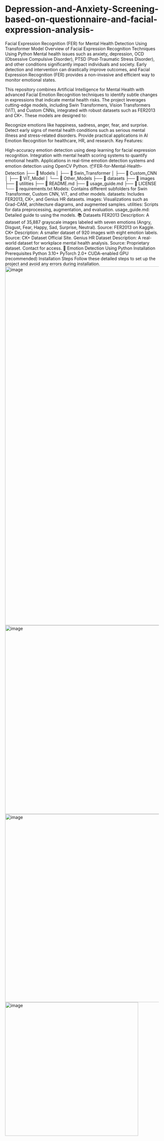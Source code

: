 # Depression-and-Anxiety-Screening-based-on-questionnaire-and-facial-expression-analysis-
Facial Expression Recognition (FER) for Mental Health Detection Using Transformer Model
Overview of Facial Expression Recognition Techniques Using Python
Mental health issues such as anxiety, depression, OCD (Obsessive Compulsive Disorder), PTSD (Post-Traumatic Stress Disorder), and other conditions significantly impact individuals and society. Early detection and intervention can drastically improve outcomes, and Facial Expression Recognition (FER) provides a non-invasive and efficient way to monitor emotional states.

This repository combines Artificial Intelligence for Mental Health with advanced Facial Emotion Recognition techniques to identify subtle changes in expressions that indicate mental health risks. The project leverages cutting-edge models, including Swin Transformers, Vision Transformers (ViT), and Custom CNNs, integrated with robust datasets such as FER2013 and CK+. These models are designed to:

Recognize emotions like happiness, sadness, anger, fear, and surprise.
Detect early signs of mental health conditions such as serious mental illness and stress-related disorders.
Provide practical applications in AI Emotion Recognition for healthcare, HR, and research.
Key Features:

High-accuracy emotion detection using deep learning for facial expression recognition.
Integration with mental health scoring systems to quantify emotional health.
Applications in real-time emotion detection systems and emotion detection using OpenCV Python.
📦FER-for-Mental-Health-Detection
├── 📁 Models
│   ├── 📁 Swin_Transformer
│   ├── 📁 Custom_CNN
│   ├── 📁 ViT_Model
│   └── 📁 Other_Models
├── 📁 datasets
├── 📁 images
├── 📁 utilities
├── 📄 README.md
├── 📄 usage_guide.md
├── 📄 LICENSE
└── 📄 requirements.txt
Models: Contains different subfolders for Swin Transformer, Custom CNN, ViT, and other models.
datasets: Includes FER2013, CK+, and Genius HR datasets.
images: Visualizations such as Grad-CAM, architecture diagrams, and augmented samples.
utilities: Scripts for data preprocessing, augmentation, and evaluation.
usage_guide.md: Detailed guide to using the models.
📚 Datasets
FER2013
Description: A dataset of 35,887 grayscale images labeled with seven emotions (Angry, Disgust, Fear, Happy, Sad, Surprise, Neutral).
Source: FER2013 on Kaggle.
CK+
Description: A smaller dataset of 920 images with eight emotion labels.
Source: CK+ Dataset Official Site.
Genius HR Dataset
Description: A real-world dataset for workplace mental health analysis.
Source: Proprietary dataset. Contact for access.
🚀 Emotion Detection Using Python Installation
Prerequisites
Python 3.10+
PyTorch 2.0+
CUDA-enabled GPU (recommended)
Installation Steps
Follow these detailed steps to set up the project and avoid any errors during installation.
<img width="1171" alt="image" src="https://github.com/user-attachments/assets/3c94d3f7-c7ec-44d3-8749-4c2147a924f1" />
<img width="616" alt="image" src="https://github.com/user-attachments/assets/d87fcc69-9a24-4716-8755-700ae25e0e21" />
<img width="614" alt="image" src="https://github.com/user-attachments/assets/035e7481-4eaa-4b47-a673-790008e45130" />
<img width="436" alt="image" src="https://github.com/user-attachments/assets/9850063e-63a0-4ba0-a7d8-ab4e77cf4da7" />

